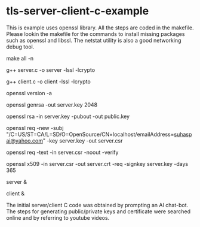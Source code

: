 # tls-server-client-c-example
This is example uses openssl library.
All the steps are coded in the makefile. 
Please lookin the makefile for the commands to install missing packages 
such as openssl and libssl. The netstat utility is also a good networking debug tool. 

make all -n

g++ server.c -o server -lssl -lcrypto

g++ client.c -o client -lssl -lcrypto

openssl version -a

openssl genrsa -out server.key 2048

openssl rsa -in server.key -pubout -out public.key

openssl req -new -subj "/C=US/ST=CA/L=SD/O=OpenSource/CN=localhost/emailAddress=suhaspai@yahoo.com" -key server.key -out server.csr

openssl req -text -in server.csr -noout -verify

openssl x509 -in server.csr -out server.crt -req -signkey server.key -days 365

server &

client &


The initial server/client C code was obtained by prompting an AI chat-bot. The steps for generating
public/private keys and certificate were searched online and by referring to youtube videos.

